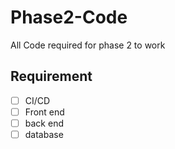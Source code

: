 # Phase2-Code

All Code required for phase 2 to work

## Requirement

- [ ] CI/CD
- [ ] Front end
- [ ] back end
- [ ] database
